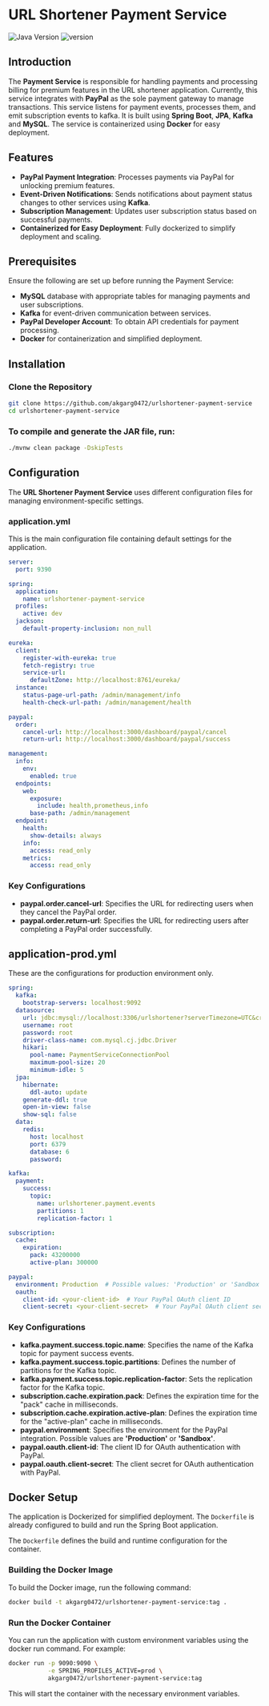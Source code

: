 # URL Shortener Payment Service

![Java Version](https://img.shields.io/badge/Java-21-blue)
![version](https://img.shields.io/badge/version-1.5.2-blue)

## Introduction

The **Payment Service** is responsible for handling payments and processing billing for premium features in the URL
shortener application. Currently, this service integrates with **PayPal** as the sole payment gateway to manage
transactions. This service listens for payment events, processes them, and emit subscription events to kafka. It
is built using **Spring Boot**, **JPA**, **Kafka** and **MySQL**. The service is containerized using **Docker** for easy
deployment.

## Features

- **PayPal Payment Integration**: Processes payments via PayPal for unlocking premium features.
- **Event-Driven Notifications**: Sends notifications about payment status changes to other services using **Kafka**.
- **Subscription Management**: Updates user subscription status based on successful payments.
- **Containerized for Easy Deployment**: Fully dockerized to simplify deployment and scaling.

## Prerequisites

Ensure the following are set up before running the Payment Service:

- **MySQL** database with appropriate tables for managing payments and user subscriptions.
- **Kafka** for event-driven communication between services.
- **PayPal Developer Account**: To obtain API credentials for payment processing.
- **Docker** for containerization and simplified deployment.

## Installation

### Clone the Repository

```bash
git clone https://github.com/akgarg0472/urlshortener-payment-service
cd urlshortener-payment-service
```

### To compile and generate the JAR file, run:

```bash
./mvnw clean package -DskipTests
```

## Configuration

The **URL Shortener Payment Service** uses different configuration files for managing environment-specific
settings.

### application.yml

This is the main configuration file containing default settings for the application.

```yaml
server:
  port: 9390

spring:
  application:
    name: urlshortener-payment-service
  profiles:
    active: dev
  jackson:
    default-property-inclusion: non_null

eureka:
  client:
    register-with-eureka: true
    fetch-registry: true
    service-url:
      defaultZone: http://localhost:8761/eureka/
  instance:
    status-page-url-path: /admin/management/info
    health-check-url-path: /admin/management/health

paypal:
  order:
    cancel-url: http://localhost:3000/dashboard/paypal/cancel
    return-url: http://localhost:3000/dashboard/paypal/success

management:
  info:
    env:
      enabled: true
  endpoints:
    web:
      exposure:
        include: health,prometheus,info
      base-path: /admin/management
  endpoint:
    health:
      show-details: always
    info:
      access: read_only
    metrics:
      access: read_only
```

### Key Configurations

- **paypal.order.cancel-url**: Specifies the URL for redirecting users when they cancel the PayPal order.
- **paypal.order.return-url**: Specifies the URL for redirecting users after completing a PayPal order successfully.

## application-prod.yml

These are the configurations for production environment only.

```yaml
spring:
  kafka:
    bootstrap-servers: localhost:9092
  datasource:
    url: jdbc:mysql://localhost:3306/urlshortener?serverTimezone=UTC&createDatabaseIfNotExist=true
    username: root
    password: root
    driver-class-name: com.mysql.cj.jdbc.Driver
    hikari:
      pool-name: PaymentServiceConnectionPool
      maximum-pool-size: 20
      minimum-idle: 5
  jpa:
    hibernate:
      ddl-auto: update
    generate-ddl: true
    open-in-view: false
    show-sql: false
  data:
    redis:
      host: localhost
      port: 6379
      database: 6
      password:

kafka:
  payment:
    success:
      topic:
        name: urlshortener.payment.events
        partitions: 1
        replication-factor: 1

subscription:
  cache:
    expiration:
      pack: 43200000
      active-plan: 300000

paypal:
  environment: Production  # Possible values: 'Production' or 'Sandbox'
  oauth:
    client-id: <your-client-id>  # Your PayPal OAuth client ID
    client-secret: <your-client-secret>  # Your PayPal OAuth client secret
```

### Key Configurations

- **kafka.payment.success.topic.name**: Specifies the name of the Kafka topic for payment success events.
- **kafka.payment.success.topic.partitions**: Defines the number of partitions for the Kafka topic.
- **kafka.payment.success.topic.replication-factor**: Sets the replication factor for the Kafka topic.
- **subscription.cache.expiration.pack**: Defines the expiration time for the "pack" cache in milliseconds.
- **subscription.cache.expiration.active-plan**: Defines the expiration time for the "active-plan" cache in
  milliseconds.
- **paypal.environment**: Specifies the environment for the PayPal integration. Possible values are **'Production'** or
  **'Sandbox'**.
- **paypal.oauth.client-id**: The client ID for OAuth authentication with PayPal.
- **paypal.oauth.client-secret**: The client secret for OAuth authentication with PayPal.

## Docker Setup

The application is Dockerized for simplified deployment. The `Dockerfile` is already configured to build and run the
Spring Boot application.

The `Dockerfile` defines the build and runtime configuration for the container.

### Building the Docker Image

To build the Docker image, run the following command:

```bash
docker build -t akgarg0472/urlshortener-payment-service:tag .
```

### Run the Docker Container

You can run the application with custom environment variables using the docker run command. For example:

```bash
docker run -p 9090:9090 \
           -e SPRING_PROFILES_ACTIVE=prod \
           akgarg0472/urlshortener-payment-service:tag
```

This will start the container with the necessary environment variables.
